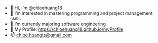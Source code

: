 - 👋 Hi, I’m @chloehuang18
- 👀 I’m interested in mastering programming and project management skills
- 🌱 I’m currently majoring software engineering
- 💞️ My Profile: https://chloehuang18.github.io/myProfile
- 📫 chloe.huangts@gmail.com

<!---
chloehuang18/chloehuang18 is a ✨ special ✨ repository because its `README.md` (this file) appears on your GitHub profile.
You can click the Preview link to take a look at your changes.
--->
